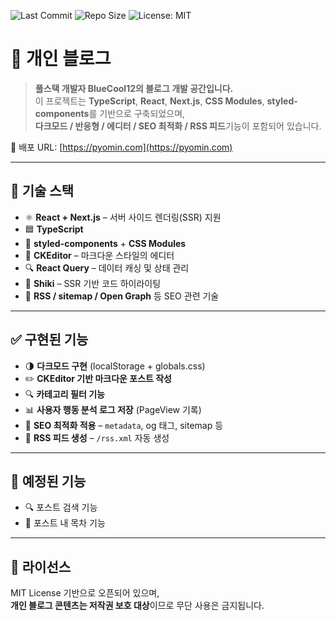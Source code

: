 ![Last Commit](https://img.shields.io/github/last-commit/BlueCool12/blue)
![Repo Size](https://img.shields.io/github/repo-size/BlueCool12/blue)
![License: MIT](https://img.shields.io/github/license/BlueCool12/blue)

# 📝 개인 블로그

> **풀스택 개발자 BlueCool12의 블로그 개발 공간입니다.**  
> 이 프로젝트는 **TypeScript**, **React**, **Next.js**, **CSS Modules**, **styled-components**를 기반으로 구축되었으며,  
> **다크모드 / 반응형 / 에디터 / SEO 최적화 / RSS 피드**기능이 포함되어 있습니다.

🔗 배포 URL: [https://pyomin.com](https://pyomin.com)

---

## 🔧 기술 스택

- ⚛️ **React + Next.js** – 서버 사이드 렌더링(SSR) 지원
- 🟦 **TypeScript**
- 💅 **styled-components** + **CSS Modules**
- 📄 **CKEditor** – 마크다운 스타일의 에디터
- 🔍 **React Query** – 데이터 캐싱 및 상태 관리
- 🧠 **Shiki** – SSR 기반 코드 하이라이팅
- 📡 **RSS / sitemap / Open Graph** 등 SEO 관련 기술

---

## ✅ 구현된 기능

- 🌗 **다크모드 구현** (localStorage + globals.css)
- ✏️ **CKEditor 기반 마크다운 포스트 작성**
- 🔍 **카테고리 필터 기능**
- 📊 **사용자 행동 분석 로그 저장** (PageView 기록)
- 🧠 **SEO 최적화 적용** – `metadata`, og 태그, sitemap 등
- 📰 **RSS 피드 생성** – `/rss.xml` 자동 생성

---

## 🚧 예정된 기능

- 🔍 포스트 검색 기능
- 🧾 포스트 내 목차 기능

---

## 💬 라이선스

MIT License 기반으로 오픈되어 있으며,  
**개인 블로그 콘텐츠는 저작권 보호 대상**이므로 무단 사용은 금지됩니다.
